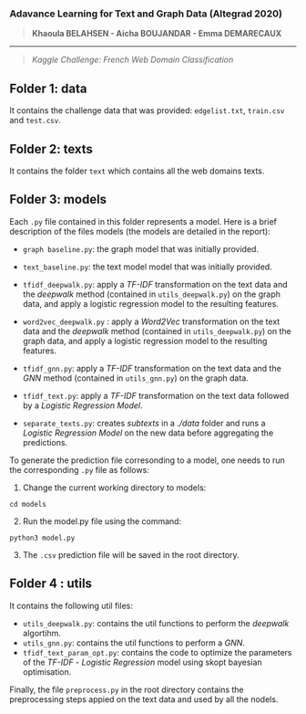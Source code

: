 ### Adavance Learning for Text and Graph Data (Altegrad 2020)
>**Khaoula BELAHSEN - Aicha BOUJANDAR - Emma DEMARECAUX**
************************
>*Kaggle Challenge: French Web Domain Classification*

## Folder 1: data 
It contains the challenge data that was provided: `edgelist.txt`, `train.csv` and `test.csv`.

## Folder 2: texts 
It contains the folder `text` which contains all the web domains texts.

## Folder 3: models 
Each `.py` file contained in this folder represents a model. Here is a brief description of the files models (the models are detailed in the report):
* `graph baseline.py`: the graph model that was initially provided.
* `text_baseline.py`: the text model model that was initially provided.
* `tfidf_deepwalk.py`: apply a _TF-IDF_ transformation on the text data and the _deepwalk_ method (contained in `utils_deepwalk.py`) on the graph data,  and apply a logistic regression model to the resulting features.
* `word2vec_deepwalk.py` : apply a _Word2Vec_ transformation on the text data and the _deepwalk_ method (contained in `utils_deepwalk.py`) on the graph data, and apply a logistic regression model to the resulting features.
* `tfidf_gnn.py`: apply a _TF-IDF_ transformation on the text data and the _GNN_ method (contained in `utils_gnn.py`) on the graph data.
* `tfidf_text.py`: apply a _TF-IDF_ transformation on the text data followed by a _Logistic Regression Model_.

* `separate_texts.py`: creates _subtexts_ in a _./data_ folder and  runs a _Logistic Regression Model_ on the new data before aggregating the predictions.

To generate the prediction file corresonding to a model, one needs to run the corresponding `.py` file as follows:

1. Change the current working directory to models:
```
cd models
```
2. Run the model.py file using the command: 
```
python3 model.py
```
3. The `.csv` prediction file will be saved in the root directory.

## Folder 4 : utils 
It contains the following util files:

* `utils_deepwalk.py`: contains the util functions to perform the _deepwalk_ algortihm.
* `utils_gnn.py`: contains the util functions to perform a _GNN_.
* `tfidf_text_param_opt.py`: contains the code to optimize the parameters of the _TF-IDF_ - _Logistic Regression_ model using skopt bayesian optimisation.

Finally, the file `preprocess.py` in the root directory contains the preprocessing steps appied on the text data and used by all the nodels.
